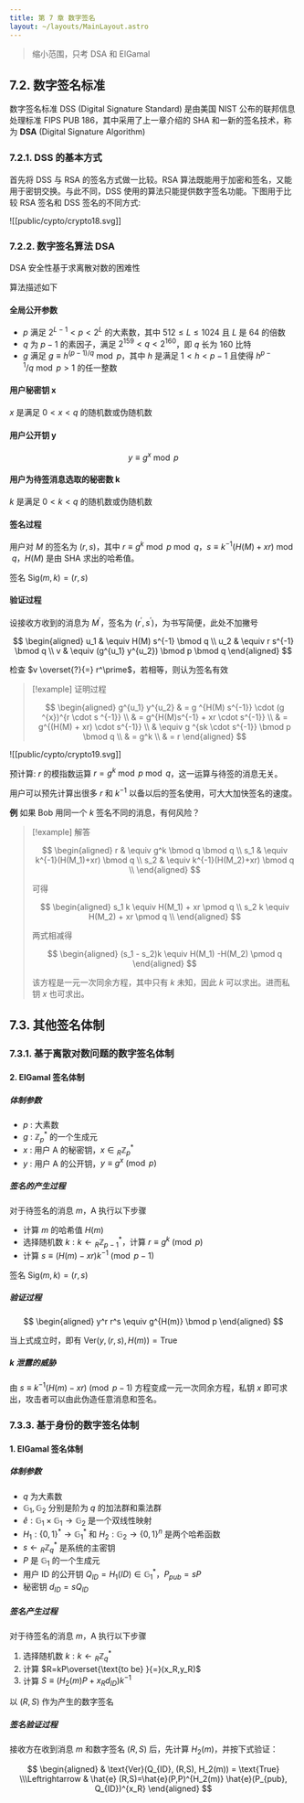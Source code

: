 ```yaml
---
title: 第 7 章 数字签名
layout: ~/layouts/MainLayout.astro
---
```


> 缩小范围，只考 DSA 和 ElGamal

## 7.2. 数字签名标准

数字签名标准 DSS (Digital Signature Standard) 是由美国 NIST 公布的联邦信息处理标准 FIPS PUB 186，其中采用了上一章介绍的 SHA 和一新的签名技术，称为 **DSA** (Digital Signature Algorithm)

### 7.2.1. DSS 的基本方式

首先将 DSS 与 RSA 的签名方式做一比较。RSA 算法既能用于加密和签名，又能用于密钥交换。与此不同，DSS 使用的算法只能提供数字签名功能。下图用于比较 RSA 签名和 DSS 签名的不同方式:

![[public/cypto/crypto18.svg]]

### 7.2.2. 数字签名算法 DSA

DSA 安全性基于求离散对数的困难性

算法描述如下

#### 全局公开参数

- $p$ 满足 $2^{L-1} < p < 2^L$ 的大素数，其中 $512 \leqslant L \leqslant 1024$ 且 $L$ 是 64 的倍数
- $q$ 为 $p-1$ 的素因子，满足 $2^{159} < q < 2^{160}$，即 $q$ 长为 160 比特
- $g$ 满足 $g \equiv h^{(p-1)/q} \bmod p$，其中 $h$ 是满足 $1 < h < p-1$ 且使得 $h ^{p-1}/q \bmod p > 1$ 的任一整数

#### 用户秘密钥 x

$x$ 是满足 $0 < x < q$ 的随机数或伪随机数

#### 用户公开钥 y

$$
y \equiv g^x \bmod p
$$

#### 用户为待签消息选取的秘密数 k

$k$ 是满足 $0 < k < q$ 的随机数或伪随机数

#### 签名过程

用户对 $M$ 的签名为 $(r,s)$，其中 $r \equiv g ^k \bmod p \bmod q$，$s \equiv k^{-1}(H(M)+xr) \bmod q$，$H(M)$ 是由 SHA 求出的哈希值。

签名 $\text{Sig}(m, k)=(r, s)$

#### 验证过程

设接收方收到的消息为 $M^\prime$，签名为 $(r^\prime, s^\prime)$，为书写简便，此处不加撇号

$$
\begin{aligned}
u_1 & \equiv H(M) s^{-1} \bmod q \\
u_2 & \equiv r s^{-1} \bmod q \\
v & \equiv (g^{u_1} y^{u_2}) \bmod p \bmod q
\end{aligned}
$$

检查 $v \overset{?}{=} r^\prime$，若相等，则认为签名有效

> [!example] 证明过程
> 
> $$
> \begin{aligned}
> g^{u_1} y^{u_2} & = g ^{H(M) s^{-1}} \cdot (g ^{x})^{r \cdot s ^{-1}} \\
> & = g^{H(M)s^{-1} + xr \cdot s^{-1}} \\
> & = g^{(H(M) + xr) \cdot s^{-1}} \\
> & \equiv g ^{sk \cdot s^{-1}} \bmod p \bmod q \\
> & = g^k \\
> & = r
> \end{aligned}
> $$

![[public/cypto/crypto19.svg]]

预计算: $r$ 的模指数运算 $r= g^k \bmod p \bmod q$，这一运算与待签的消息无关。

用户可以预先计算出很多 $r$ 和 $k^{-1}$ 以备以后的签名使用，可大大加快签名的速度。

**例** 如果 Bob 用同一个 $k$ 签名不同的消息，有何风险？

> [!example] 解答
> 
> $$
> \begin{aligned}
> r & \equiv g^k \bmod q \bmod q \\
> s_1 & \equiv k^{-1}(H(M_1)+xr) \bmod q \\
> s_2 & \equiv k^{-1}(H(M_2)+xr) \bmod q \\
> \end{aligned}
> $$
> 
> 可得
> 
> $$
> \begin{aligned}
> s_1 k \equiv H(M_1) + xr \pmod q \\
> s_2 k \equiv H(M_2) + xr \pmod q \\
> \end{aligned}
> $$
> 
> 两式相减得
> 
> $$
> \begin{aligned}
> (s_1 - s_2)k \equiv H(M_1) -H(M_2) \pmod q
> \end{aligned}
> $$
> 
> 该方程是一元一次同余方程，其中只有 $k$ 未知，因此 $k$ 可以求出。进而私钥 $x$ 也可求出。


## 7.3. 其他签名体制

### 7.3.1. 基于离散对数问题的数字签名体制

#### 2. ElGamal 签名体制

##### 体制参数

- $p$ : 大素数
- $g$ : $\mathbb{Z}^\ast_p$ 的一个生成元
- $x$ : 用户 A 的秘密钥，$x \in {}_R\mathbb{Z}^\ast_p$
- $y$ : 用户 A 的公开钥，$y \equiv g^x \pmod p$

##### 签名的产生过程

对于待签名的消息 $m$，A 执行以下步骤

- 计算 $m$ 的哈希值 $H(m)$
- 选择随机数 $k: k \leftarrow {}_R\mathbb{Z}^\ast_{p-1}$，计算 $r \equiv g^k \pmod p$
- 计算 $s \equiv (H(m)-xr)k^{-1} \pmod {p-1}$

签名 $\text{Sig}(m, k)=(r, s)$

##### 验证过程

$$
\begin{aligned}
y^r r^s \equiv g^{H(m)} \bmod p
\end{aligned}
$$

当上式成立时，即有 $\text{Ver}(y, (r,s), H(m))=\text{True}$

##### k 泄露的威胁

由 $s \equiv k^{-1}(H(m)-xr) \pmod{p-1}$ 方程变成一元一次同余方程，私钥 $x$ 即可求出，攻击者可以由此伪造任意消息和签名。

### 7.3.3. 基于身份的数字签名体制

#### 1. ElGamal 签名体制

##### 体制参数

- $q$ 为大素数
- $\mathbb{G}_1, \mathbb{G}_2$ 分别是阶为 $q$ 的加法群和乘法群
- $\hat{e}: \mathbb{G}_1 \times \mathbb{G}_1 \to \mathbb{G}_2$ 是一个双线性映射
- $H_1: \{0, 1\}^\ast \to \mathbb{G}_1 ^\ast$ 和 $H_2 : \mathbb{G}_2 \to \{0, 1\} ^n$ 是两个哈希函数
- $s \leftarrow {}_R\mathbb{Z}^\ast_q$ 是系统的主密钥
- $P$ 是 $\mathbb{G}_1$ 的一个生成元
- 用户 ID 的公开钥 $Q_{ID}=H_1(ID) \in \mathbb{G}_1 ^\ast$，$P_{pub}=sP$
- 秘密钥 $d_{ID}=sQ_{ID}$

##### 签名产生过程

对于待签名的消息 $m$，A 执行以下步骤

1. 选择随机数 $k: k \leftarrow {}_R\mathbb{Z}^\ast_q$
2. 计算 $R=kP\overset{\text{to be} }{=}(x_R,y_R)$
3. 计算 $S \equiv (H_2(m)P+x_R d_{ID})k^{-1}$

以 $(R,S)$ 作为产生的数字签名

##### 签名验证过程

接收方在收到消息 $m$ 和数字签名 $(R,S)$ 后，先计算 $H_2(m)$，并按下式验证：

$$
\begin{aligned}
& \text{Ver}(Q_{ID}, (R,S), H_2(m)) = \text{True}  \\\Leftrightarrow & \hat{e} (R,S)=\hat{e}(P,P)^{H_2(m)} \hat{e}(P_{pub}, Q_{ID})^{x_R}
\end{aligned}
$$



